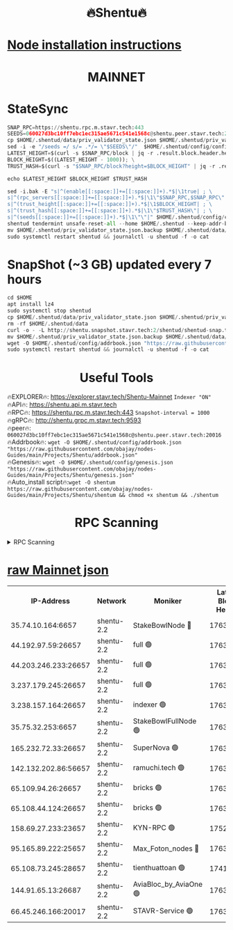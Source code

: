 <h1 align="center"> 🔥Shentu🔥</h1>

[Node installation instructions](https://github.com/obajay/nodes-Guides/tree/main/Projects/Shentu)
=
<h1 align="center"> MAINNET</h1>

# StateSync
```python
SNAP_RPC=https://shentu.rpc.m.stavr.tech:443
SEEDS=060027d3bc10ff7ebc1ec315ae5671c541e1568c@shentu.peer.stavr.tech:20016
cp $HOME/.shentud/data/priv_validator_state.json $HOME/.shentud/priv_validator_state.json.backup
sed -i -e "/seeds =/ s/= .*/= \"$SEEDS\"/"  $HOME/.shentud/config/config.toml
LATEST_HEIGHT=$(curl -s $SNAP_RPC/block | jq -r .result.block.header.height); \
BLOCK_HEIGHT=$((LATEST_HEIGHT - 1000)); \
TRUST_HASH=$(curl -s "$SNAP_RPC/block?height=$BLOCK_HEIGHT" | jq -r .result.block_id.hash)

echo $LATEST_HEIGHT $BLOCK_HEIGHT $TRUST_HASH

sed -i.bak -E "s|^(enable[[:space:]]+=[[:space:]]+).*$|\1true| ; \
s|^(rpc_servers[[:space:]]+=[[:space:]]+).*$|\1\"$SNAP_RPC,$SNAP_RPC\"| ; \
s|^(trust_height[[:space:]]+=[[:space:]]+).*$|\1$BLOCK_HEIGHT| ; \
s|^(trust_hash[[:space:]]+=[[:space:]]+).*$|\1\"$TRUST_HASH\"| ; \
s|^(seeds[[:space:]]+=[[:space:]]+).*$|\1\"\"|" $HOME/.shentud/config/config.toml
shentud tendermint unsafe-reset-all --home $HOME/.shentud --keep-addr-book
mv $HOME/.shentud/priv_validator_state.json.backup $HOME/.shentud/data/priv_validator_state.json
sudo systemctl restart shentud && journalctl -u shentud -f -o cat
```
# SnapShot (~3 GB) updated every 7 hours
```python
cd $HOME
apt install lz4
sudo systemctl stop shentud
cp $HOME/.shentud/data/priv_validator_state.json $HOME/.shentud/priv_validator_state.json.backup
rm -rf $HOME/.shentud/data
curl -o - -L http://shentu.snapshot.stavr.tech:2/shentud/shentud-snap.tar.lz4 | lz4 -c -d - | tar -x -C $HOME/.shentud --strip-components 2
mv $HOME/.shentud/priv_validator_state.json.backup $HOME/.shentud/data/priv_validator_state.json
wget -O $HOME/.shentud/config/addrbook.json "https://raw.githubusercontent.com/obajay/nodes-Guides/main/Projects/Shentu/addrbook.json"
sudo systemctl restart shentud && journalctl -u shentud -f -o cat
```

 <h1 align="center"> Useful Tools</h1>

🔥EXPLORER🔥:     https://explorer.stavr.tech/Shentu-Mainnet        `Indexer "ON"` \
🔥API🔥:          https://shentu.api.m.stavr.tech \
🔥RPC🔥:          https://shentu.rpc.m.stavr.tech:443              `Snapshot-interval = 1000` \
🔥gRPC🔥:         http://shentu.grpc.m.stavr.tech:9593 \
🔥peer🔥:         `060027d3bc10ff7ebc1ec315ae5671c541e1568c@shentu.peer.stavr.tech:20016` \
🔥Addrbook🔥:  `wget -O $HOME/.shentud/config/addrbook.json "https://raw.githubusercontent.com/obajay/nodes-Guides/main/Projects/Shentu/addrbook.json"` \
🔥Genesis🔥:  `wget -O $HOME/.shentud/config/genesis.json "https://raw.githubusercontent.com/obajay/nodes-Guides/main/Projects/Shentu/genesis.json"` \
🔥Auto_install script🔥:`wget -O shentum https://raw.githubusercontent.com/obajay/nodes-Guides/main/Projects/Shentu/shentum && chmod +x shentum && ./shentum`

<h1 align="center"> RPC Scanning</h1>

<details>
<summary>RPC Scanning</summary>

<h2 align="center"> We scan nodes in real time every 4 hours. And we provide the final result of RPC endpoints.
We cannot influence the operation of these nodes in any way. </h2>


```python
If Voting Power is higher than 0 --> then the Node is a validator of the network and may be subject to attack and be a potential threat to the chain.
```
```python
We marked such validators with a red symbol
```

</details>

[raw Mainnet json](https://rpc-check.shentum.stavr.tech/shentum/rpc-shentum-result.json)
=


<table><tr><th>IP-Address</th><th>Network</th><th>Moniker</th><th>Latest Block Height</th><th>Earliest Block Height</th><th>Catching Up</th><th>Tx Index</th><th>Voting Power</th><th>Scan Time</th></tr><tr><td>35.74.10.164:6657</td><td>shentu-2.2</td><td>StakeBowlNode 🔴</td><td>17631042</td><td>8308501</td><td>False</td><td>on</td><td>50178</td><td>2024-03-14T09:58:02.230465348UTC</td></tr><tr><td>44.192.97.59:26657</td><td>shentu-2.2</td><td>full 🟢</td><td>17631042</td><td>9786901</td><td>False</td><td>on</td><td>0</td><td>2024-03-14T09:57:58.718864720UTC</td></tr><tr><td>44.203.246.233:26657</td><td>shentu-2.2</td><td>full 🟢</td><td>17631044</td><td>9786901</td><td>False</td><td>on</td><td>0</td><td>2024-03-14T09:58:10.958678886UTC</td></tr><tr><td>3.237.179.245:26657</td><td>shentu-2.2</td><td>full 🟢</td><td>17631045</td><td>9786901</td><td>False</td><td>on</td><td>0</td><td>2024-03-14T09:58:19.747663559UTC</td></tr><tr><td>3.238.157.164:26657</td><td>shentu-2.2</td><td>indexer 🟢</td><td>17631047</td><td>9786901</td><td>False</td><td>on</td><td>0</td><td>2024-03-14T09:58:30.981950139UTC</td></tr><tr><td>35.75.32.253:6657</td><td>shentu-2.2</td><td>StakeBowlFullNode 🟢</td><td>17631051</td><td>10470762</td><td>False</td><td>on</td><td>0</td><td>2024-03-14T09:58:55.019182766UTC</td></tr><tr><td>165.232.72.33:26657</td><td>shentu-2.2</td><td>SuperNova 🟢</td><td>17631051</td><td>15936001</td><td>False</td><td>off</td><td>0</td><td>2024-03-14T09:58:53.761637534UTC</td></tr><tr><td>142.132.202.86:56657</td><td>shentu-2.2</td><td>ramuchi.tech 🟢</td><td>17631057</td><td>16196001</td><td>False</td><td>on</td><td>0</td><td>2024-03-14T09:59:33.690931298UTC</td></tr><tr><td>65.109.94.26:26657</td><td>shentu-2.2</td><td>bricks 🟢</td><td>17631059</td><td>16401001</td><td>False</td><td>on</td><td>0</td><td>2024-03-14T09:59:40.653114504UTC</td></tr><tr><td>65.108.44.124:26657</td><td>shentu-2.2</td><td>bricks 🟢</td><td>17631059</td><td>16401001</td><td>False</td><td>on</td><td>0</td><td>2024-03-14T09:59:43.004319398UTC</td></tr><tr><td>158.69.27.233:23657</td><td>shentu-2.2</td><td>KYN-RPC 🟢</td><td>17528125</td><td>16778677</td><td>False</td><td>on</td><td>0</td><td>2024-03-14T09:59:31.436857590UTC</td></tr><tr><td>95.165.89.222:25657</td><td>shentu-2.2</td><td>Max_Foton_nodes 🔴</td><td>17631053</td><td>17144052</td><td>False</td><td>on</td><td>2408</td><td>2024-03-14T09:59:05.959519913UTC</td></tr><tr><td>65.108.73.245:28657</td><td>shentu-2.2</td><td>tienthuattoan 🟢</td><td>17415110</td><td>17399930</td><td>False</td><td>on</td><td>0</td><td>2024-03-14T09:59:06.283414131UTC</td></tr><tr><td>144.91.65.13:26687</td><td>shentu-2.2</td><td>AviaBloc_by_AviaOne 🟢</td><td>17631052</td><td>17622963</td><td>False</td><td>off</td><td>0</td><td>2024-03-14T09:59:03.523930922UTC</td></tr><tr><td>66.45.246.166:20017</td><td>shentu-2.2</td><td>STAVR-Service 🟢</td><td>17631059</td><td>17626501</td><td>False</td><td>on</td><td>0</td><td>2024-03-14T09:59:40.370953094UTC</td></tr></table>
